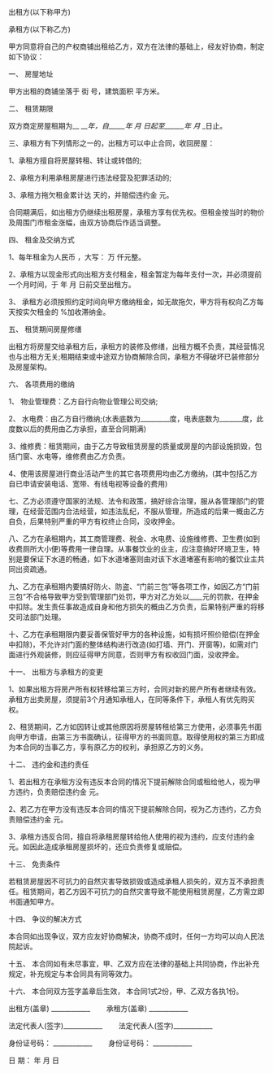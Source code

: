 
 


出租方(以下称甲方)


承租方(以下称乙方)


甲方同意将自己的产权商铺出租给乙方，双方在法律的基础上，经友好协商，制定如下协议：


一、 房屋地址


甲方出租的商铺坐落于 街 号，建筑面积 平方米。


二、 租赁期限


双方商定房屋租期为__ ___年，自_____年_ _月_ _日起至______年_ _月_ _日止。


三、承租方有下列情形之一的，出租方可以中止合同，收回房屋：


1、承租方擅自将房屋转租、转让或转借的;


2、承租方利用承租房屋进行违法经营及犯罪活动的;


3、承租方拖欠租金累计达 天的，并赔偿违约金 元。


合同期满后，如出租方仍继续出租房屋，承租方享有优先权。但租金按当时的物价及周围门市租金涨幅，由双方协商后作适当调整。


四、 租金及交纳方式


1、每年租金为人民币 ，大写： 万 仟元整。


2、承租方以现金形式向出租方支付租金，租金暂定为每年支付一次，并必须提前一个月时间，于 年 月 日前交至出租方。


3、 承租方必须按照约定时间向甲方缴纳租金，如无故拖欠，甲方将有权向乙方每天按实欠租金的 %加收滞纳金。


五、 租赁期间房屋修缮


出租方将房屋交给承租方后，承租方的装修及修缮，出租方概不负责，其经营情况也与出租方无关;租期结束或中途双方协商解除合同，承租方不得破坏已装修部分及房屋架构。


六、 各项费用的缴纳


1、 物业管理费：乙方自行向物业管理公司交纳;


2、 水电费：由乙方自行缴纳;(水表底数为_________度，电表底数为_______度，此度数以后的费用由乙方承担，直至合同期满)


3、维修费：租赁期间，由于乙方导致租赁房屋的质量或房屋的内部设施损毁，包括门窗、水电等，维修费由乙方负责。


4、使用该房屋进行商业活动产生的其它各项费用均由乙方缴纳，(其中包括乙方自已申请安装电话、宽带、有线电视等设备的费用)


七、乙方必须遵守国家的法规、法令和政策，搞好综合治理，服从各管理部门的管理，在经营范围内合法经营，如违法乱纪，不服从管理，所造成的后果一概由乙方自负，后果特别严重的甲方有权终止合同，没收押金。


八、乙方在承租期内，其工商管理费、税金、水电费、设施维修费、卫生费(如到收费厕所大小便)等费用一律自理。从事餐饮业的业主，应注意搞好环境卫生，特别是要保证下水道的畅通，如下水道堵塞则由对该下水道堵塞有影响的餐饮业主共同出资疏通。


九、乙方在承租期内要搞好防火、防盗、“门前三包”等各项工作，如因乙方“门前三包”不合格导致甲方受到管理部门处罚，甲方对乙方处以____元的罚款，在押金中扣除。发生责任事故造成自身和他方损失的概由乙方负责，后果特别严重的将移交司法部门处理。


十、乙方在承租期限内要妥善保管好甲方的各种设施，如有损坏照价赔偿(在押金中扣除)，不允许对门面的整体结构进行改造(如打墙、开门、开窗等)，如需对门面进行外观装修，则应征得甲方同意，否则甲方有权收回门面，没收押金。


十一、 出租方与承租方的变更


1、如果出租方将房产所有权转移给第三方时，合同对新的房产所有者继续有效。承租方出卖房屋，须提前3个月通知承租人，在同等条件下，承租人有优先购买权。


2、租赁期间，乙方如因转让或其他原因将房屋转租给第三方使用，必须事先书面向甲方申请，由第三方书面确认，征得甲方的书面同意。取得使用权的第三方即成为本合同的当事乙方，享有原乙方的权利，承担原乙方的义务。


十二、 违约金和违约责任


1、若出租方在承租方没有违反本合同的情况下提前解除合同或租给他人，视为甲方违约，负责赔偿违约金 元。


2、若乙方在甲方没有违反本合同的情况下提前解除合同，视为乙方违约，乙方负责赔偿违约金 元。


3、承租方违反合同，擅自将承租房屋转给他人使用的视为违约，应支付违约金 元。如因此造成承租房屋损坏的，还应负责修复或赔偿。


十三、 免责条件


若租赁房屋因不可抗力的自然灾害导致损毁或造成承租人损失的，双方互不承担责任。租赁期间，若乙方因不可抗力的自然灾害导致不能使用租赁房屋，乙方需立即书面通知甲方。


十四、 争议的解决方式


本合同如出现争议，双方应友好协商解决，协商不成时，任何一方均可以向人民法院起诉。


十五、 本合同如有未尽事宜，甲、乙双方应在法律的基础上共同协商，作出补充规定，补充规定与本合同具有同等效力。


十六、 本合同双方签字盖章后生效， 本合同1式2份，甲、乙双方各执1份。


出租方(盖章) ____________ 　　承租方(盖章) ____________


法定代表人(签字)____________　　 法定代表人(签字)____________


身份证号码： ____________ 　　身份证号码： ____________


日 期： 年 月 日
 


 

 
 
 
 
 
  


  
 

  


  


  
 
 
 
 

